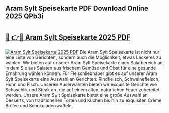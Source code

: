 ## Aram Sylt Speisekarte PDF Download Online 2025 QPb3i

# <h2><a href="http://gc8oyu.nevu.top/?p=Aram+Sylt+Speisekarte">🔗 👉🔴 Aram Sylt Speisekarte 2025 PDF</a></h2>

[![Aram Sylt Speisekarte 2025 PDF](https://i.imgur.com/dBaPXMq.png)](http://gc8oyu.nevu.top/?p=Aram+Sylt+Speisekarte)
Die Aram Sylt Speisekarte ist nicht nur eine Liste von Gerichten, sondern auch die Möglichkeit, etwas Leckeres zu wählen. Wir bieten auf unserer Aram Sylt Speisekarte einen Salatbereich an, in dem Sie aus Salaten aus frischem Gemüse und Obst für eine gesunde Ernährung wählen können. Für Fleischliebhaber gibt es auf unserer Aram Sylt Speisekarte eine Auswahl an Gerichten: Rindfleisch, Schweinefleisch, Huhn und Fisch. Unseren Auserwählten bieten wir exquisite Gerichte wie Schaschlik und Steak an, die auf einem alten, natürlichen Feuer zubereitet werden. Unsere Aram Sylt Speisekarte bietet eine große Auswahl an Desserts, von traditionellen Torten und Kuchen bis hin zu exquisiten Crème Brûlée und Schokoladenwaffeln.
